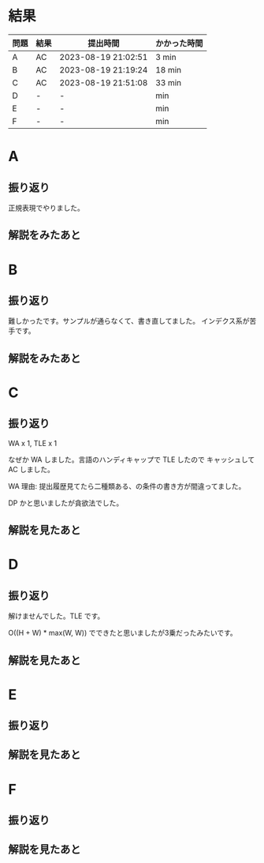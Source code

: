 # 結果

| 問題 | 結果 | 提出時間            | かかった時間 |
|------|------|---------------------|--------------|
| A    | AC   | 2023-08-19 21:02:51 | 3 min        |
| B    | AC   | 2023-08-19 21:19:24 | 18 min       |
| C    | AC   | 2023-08-19 21:51:08 | 33 min       |
| D    | -    | -                   |     min      |
| E    | -    | -                   |     min      |
| F    | -    | -                   |     min      |

# A

## 振り返り

正規表現でやりました。

## 解説をみたあと

# B

## 振り返り

難しかったです。サンプルが通らなくて、書き直してました。
インデクス系が苦手です。

## 解説をみたあと

# C

## 振り返り

WA x 1, TLE x 1

なぜか WA しました。言語のハンディキャップで TLE したので
キャッシュして AC しました。

WA 理由: 提出履歴見てたら二種類ある、の条件の書き方が間違ってました。

DP かと思いましたが貪欲法でした。

## 解説を見たあと

# D

## 振り返り

解けませんでした。TLE です。

O((H + W) * max(W, W)) でできたと思いましたが3乗だったみたいです。

## 解説を見たあと

# E

## 振り返り

## 解説を見たあと

# F

## 振り返り

## 解説を見たあと

